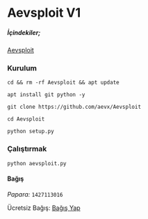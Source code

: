 # Aevsploit V1

##### İçindekiler;

[Aevsploit](https://i.hizliresim.com/7am7siz.jpg)


### Kurulum

```
cd && rm -rf Aevsploit && apt update
```

```
apt install git python -y
```

```
git clone https://github.com/aevx/Aevsploit
```
```
cd Aevsploit
```

```
python setup.py
```

### Çalıştırmak

```
python aevsploit.py
```

#### Bağış

_Papara:_ ```1427113016```

Ücretsiz Bağış: [Bağış Yap](https://ay.link/8Ls5)
